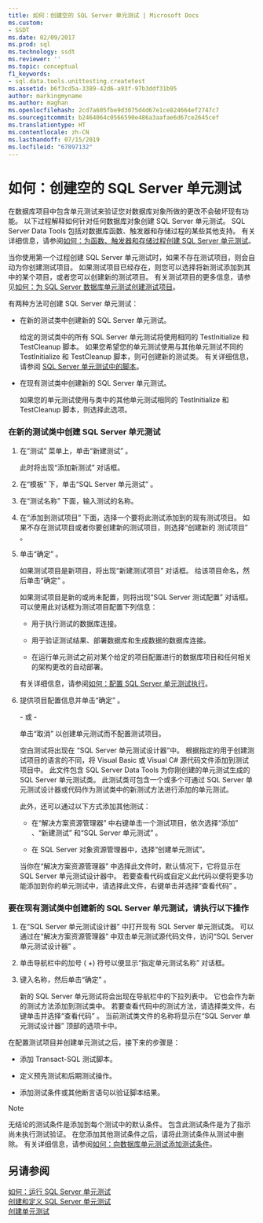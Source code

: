 ```yaml
---
title: 如何：创建空的 SQL Server 单元测试 | Microsoft Docs
ms.custom:
- SSDT
ms.date: 02/09/2017
ms.prod: sql
ms.technology: ssdt
ms.reviewer: ''
ms.topic: conceptual
f1_keywords:
- sql.data.tools.unittesting.createtest
ms.assetid: b6f3cd5a-3389-42d6-a93f-97b3ddf31b95
author: markingmyname
ms.author: maghan
ms.openlocfilehash: 2cd7a605fbe9d3075d4d67e1ce824664ef2747c7
ms.sourcegitcommit: b2464064c0566590e486a3aafae6d67ce2645cef
ms.translationtype: HT
ms.contentlocale: zh-CN
ms.lasthandoff: 07/15/2019
ms.locfileid: "67897132"
---
```

# <a name="how-to-create-an-empty-sql-server-unit-test"></a>如何：创建空的 SQL Server 单元测试
在数据库项目中包含单元测试来验证您对数据库对象所做的更改不会破坏现有功能。 以下过程解释如何针对任何数据库对象创建 SQL Server 单元测试。 SQL Server Data Tools 包括对数据库函数、触发器和存储过程的某些其他支持。 有关详细信息，请参阅[如何：为函数、触发器和存储过程创建 SQL Server 单元测试](../ssdt/how-to-create-unit-tests-for-functions-triggers-stored-procedures.md)。  
  
当你使用第一个过程创建 SQL Server 单元测试时，如果不存在测试项目，则会自动为你创建测试项目。 如果测试项目已经存在，则您可以选择将新测试添加到其中的某个项目，或者您可以创建新的测试项目。 有关测试项目的更多信息，请参见[如何：为 SQL Server 数据库单元测试创建测试项目](../ssdt/how-to-create-a-test-project-for-sql-server-database-unit-testing.md)。  
  
有两种方法可创建 SQL Server 单元测试：  
  
-   在新的测试类中创建新的 SQL Server 单元测试。  
  
    给定的测试类中的所有 SQL Server 单元测试将使用相同的 TestInitialize 和 TestCleanup 脚本。 如果您希望您的单元测试使用与其他单元测试不同的 TestInitialize 和 TestCleanup 脚本，则可创建新的测试类。 有关详细信息，请参阅 [SQL Server 单元测试中的脚本](../ssdt/scripts-in-sql-server-unit-tests.md)。  
  
-   在现有测试类中创建新的 SQL Server 单元测试。  
  
    如果您的单元测试使用与类中的其他单元测试相同的 TestInitialize 和 TestCleanup 脚本，则选择此选项。  
  
### <a name="to-create-a-sql-server-unit-test-inside-a-new-test-class"></a>在新的测试类中创建 SQL Server 单元测试  
  
1.  在“测试”  菜单上，单击“新建测试”  。  
  
    此时将出现“添加新测试”  对话框。  
  
2.  在“模板”  下，单击“SQL Server 单元测试”  。  
  
3.  在“测试名称”  下面，输入测试的名称。  
  
4.  在“添加到测试项目”  下面，选择一个要将此测试添加到的现有测试项目。 如果不存在测试项目或者你要创建新的测试项目，则选择“创建新的 <language> 测试项目”  。  
  
5.  单击“确定”  。  
  
    如果测试项目是新项目，将出现“新建测试项目”  对话框。 给该项目命名，然后单击“确定”  。  
  
    如果测试项目是新的或尚未配置，则将出现“SQL Server 测试配置” **<ProjectName>** 对话框。 可以使用此对话框为测试项目配置下列信息：  
  
    -   用于执行测试的数据库连接。  
  
    -   用于验证测试结果、部署数据库和生成数据的数据库连接。  
  
    -   在运行单元测试之前对某个给定的项目配置进行的数据库项目和任何相关的架构更改的自动部署。  
  
    有关详细信息，请参阅[如何：配置 SQL Server 单元测试执行](../ssdt/how-to-configure-sql-server-unit-test-execution.md)。  
  
6.  提供项目配置信息并单击“确定”  。  
  
    \- 或 -  
  
    单击“取消”  以创建单元测试而不配置测试项目。  
  
    空白测试将出现在  “SQL Server 单元测试设计器”中。 根据指定的用于创建测试项目的语言的不同，将 Visual Basic 或 Visual C\# 源代码文件添加到测试项目中。 此文件包含 SQL Server Data Tools 为你刚创建的单元测试生成的 SQL Server 单元测试类。 此测试类可包含一个或多个可通过 SQL Server 单元测试设计器或代码作为测试类中的新测试方法进行添加的单元测试。  
  
    此外，还可以通过以下方式添加其他测试：  
  
    -   在“解决方案资源管理器”  中右键单击一个测试项目，依次选择“添加”  、“新建测试”  和“SQL Server 单元测试”  。  
  
    -   在 SQL Server 对象资源管理器中，选择“创建单元测试”。  
  
    当你在“解决方案资源管理器”  中选择此文件时，默认情况下，它将显示在 SQL Server 单元测试设计器中。 若要查看代码或自定义此代码以便将更多功能添加到你的单元测试中，请选择此文件，右键单击并选择“查看代码”  。  
  
### <a name="to-create-a-sql-server-unit-test-inside-an-existing-test-class"></a>要在现有测试类中创建新的 SQL Server 单元测试，请执行以下操作  
  
1.  在“SQL Server 单元测试设计器”  中打开现有 SQL Server 单元测试类。 可以通过在“解决方案资源管理器”  中双击单元测试源代码文件，访问“SQL Server 单元测试设计器”  。  
  
2.  单击导航栏中的加号 (  +) 符号以便显示“指定单元测试名称”  对话框。  
  
3.  键入名称，然后单击“确定”  。  
  
    新的 SQL Server 单元测试将会出现在导航栏中的下拉列表中。 它也会作为新的测试方法添加到测试类中。 若要查看代码中的测试方法，请选择类文件，右键单击并选择“查看代码”  。 当前测试类文件的名称将显示在“SQL Server 单元测试设计器”  顶部的选项卡中。  
  
在配置测试项目并创建单元测试之后，接下来的步骤是：  
  
-   添加 Transact\-SQL 测试脚本。  
  
-   定义预先测试和后期测试操作。  
  
-   添加测试条件或其他断言语句以验证脚本结果。  
  
> [!NOTE]  
> 无结论的测试条件是添加到每个测试中的默认条件。 包含此测试条件是为了指示尚未执行测试验证。 在您添加其他测试条件之后，请将此测试条件从测试中删除。 有关详细信息，请参阅[如何：向数据库单元测试添加测试条件](https://msdn.microsoft.com/library/aa833242(VS.100).aspx)。  
  
## <a name="see-also"></a>另请参阅  
[如何：运行 SQL Server 单元测试](../ssdt/how-to-run-sql-server-unit-tests.md)  
[创建和定义 SQL Server 单元测试](../ssdt/creating-and-defining-sql-server-unit-tests.md)  
[创建单元测试](https://msdn.microsoft.com/library/ms182523(VS.90).aspx)  
  
